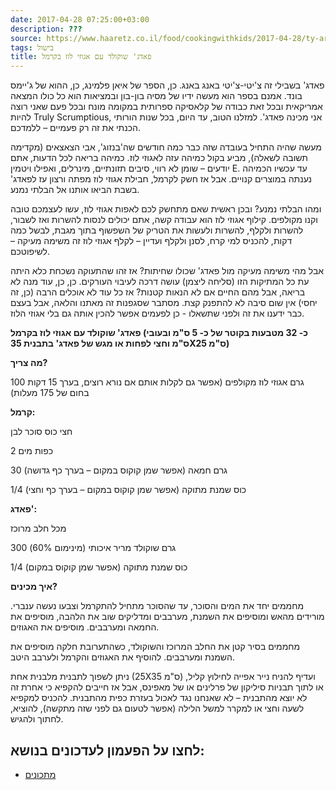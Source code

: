 ```yaml
---
date: 2017-04-28 07:25:00+03:00
description: ???
source: https://www.haaretz.co.il/food/cookingwithkids/2017-04-28/ty-article/0000017f-f8d6-ddde-abff-fcf741c00000
tags: בישול
title: פאדג' שוקולד עם אגוזי לוז בקרמל
---
```


פאדג' בשבילי זה צ'יטי-צ'יטי באנג באנג. כן, הספר של איאן פלמינג, כן, ההוא של ג'יימס בונד. אמנם בספר הוא מעשה ידיו של מסיה בון-בון ובמציאות הוא כל כולו המצאה אמריקאית ובכל זאת כבודה של קלאסיקה ספרותית במקומה מונח ובכל פעם שאני רוצה להיות Truly Scrumptious, אני מכינה פאדג'. למזלנו הטוב, עד היום, בכל שנות הורותי הכנתי את זה רק פעמיים – ללמדכם.

מעשה שהיה התחיל בעובדה שזה כבר כמה חודשים שה'בנזוג', אבי הצאצאים (מקדימה תשובה לשאלה), מביע בקול כמיהה עזה לאגוזי לוז. כמיהה בריאה לכל הדעות, אתם יודעים – שומן לא רווי, סיבים תזונתיים, מינרלים, ואפילו ויטמין E. עד עכשיו הכמיהה נענתה במוצרים קנויים. אבל אז חשק לקרמל, חבילת אגוזי לוז מפתה ורצון עז לפאדג' בשבת הביאו אותנו אל הבלתי נמנע.

ומהו הבלתי נמנע? ובכן ראשית שאם מתחשק לכם לאפות אגוזי לוז, עשו לעצמכם טובה וקנו מקולפים. קילוף אגוזי לוז הוא עבודה קשה, אתם יכולים לנסות להשרות ואז לשבור, להשרות ולקלף, להשרות ולעשות את הטריק של השפשוף בתוך מגבת, לבשל כמה דקות, להכניס למי קרח, לסנן ולקלף ועדיין – לקלף אגוזי לוז זה משימה מעיקה – לשיפוטכם.

אבל מהי משימה מעיקה מול פאדג' שכולו שחיתות? אז זהו שהתעוקה נשכחת כלא היתה עת כל המתיקות הזו (סליחה ליצמן) עושה דרכה לעיבוי העורקים. כן, כן, עוד מנה לא בריאה, אבל מהם החיים אם לא הנאות קטנות? אז כל עוד לא אוכלים הרבה (כן, זה יחסי) אין שום סיבה לא להתפנק קצת. מסתבר שסגפנות זה מאתנו והלאה, אבל בעצם כבר ידענו את זה ולפני שתשאלו - כן לפעמים אפשר להכין אותה גם בלי אגוזי הלוז.

**פאדג' שוקולד עם אגוזי לוז בקרמל (כ- 32 מטבעות בקוטר של כ- 5 ס"מ ובעובי ס"מ וחצי לפחות או מגש של פאדג' בתבנית 35****X****25 ס"מ)**

**מה צריך?**

100 גרם אגוזי לוז מקולפים (אפשר גם לקלות אותם אם נורא רוצים, בערך 15 דקות בחום של 175 מעלות)

**קרמל:**

חצי כוס סוכר לבן

2 כפות מים

30 גרם חמאה (אפשר שמן קוקוס במקום – בערך כף גדושה)

1/4 כוס שמנת מתוקה (אפשר שמן קוקוס במקום – בערך כף וחצי)

**פאדג':**

מכל חלב מרוכז

300 גרם שוקולד מריר איכותי (מינימום 60%)

1/4 כוס שמנת מתוקה (אפשר שמן קוקוס במקום)

**איך מכינים?**

מחממים יחד את המים והסוכר, עד שהסוכר מתחיל להתקרמל וצבעו נעשה ענברי. מורידים מהאש ומוסיפים את השמנת, מערבבים ומדליקים שוב את הלהבה, מוסיפים את החמאה ומערבבים. מוסיפים את האגוזים.

מחממים בסיר קטן את החלב המרוכז והשוקולד, כשהתערובת חלקה מוסיפים את השמנת ומערבבים. להוסיף את האגוזים והקרמל ולערבב היטב.

ניתן לשפוך לתבנית מלבנית אחת (25X35 ס"מ) ועדיף להניח נייר אפייה לחילוץ קליל, או לתוך תבניות סיליקון של פרלינים או של מאפינס, אבל אז חייבים להקפיא כי אחרת זה לא יוצא מהתבנית – לא שאנחנו נגד לאכול בעזרת כפית מהתבנית. להכניס למקפיא לשעה וחצי או למקרר למשל הלילה (אפשר לטעום גם לפני שזה מתקשה), להוציא, לחתוך ולהגיש.

לחצו על הפעמון לעדכונים בנושא:
------------------------------

* [מתכונים](/ty-tag/recipes-0000017f-da28-dea8-a77f-de6a4ba50000)